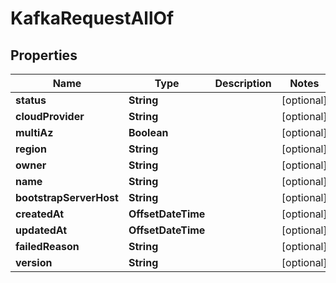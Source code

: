 

# KafkaRequestAllOf


## Properties

Name | Type | Description | Notes
------------ | ------------- | ------------- | -------------
**status** | **String** |  |  [optional]
**cloudProvider** | **String** |  |  [optional]
**multiAz** | **Boolean** |  |  [optional]
**region** | **String** |  |  [optional]
**owner** | **String** |  |  [optional]
**name** | **String** |  |  [optional]
**bootstrapServerHost** | **String** |  |  [optional]
**createdAt** | **OffsetDateTime** |  |  [optional]
**updatedAt** | **OffsetDateTime** |  |  [optional]
**failedReason** | **String** |  |  [optional]
**version** | **String** |  |  [optional]



